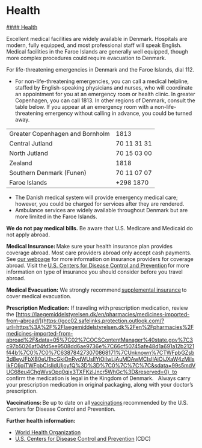 # Health

[#### Health](javascript:void(0); "Health")

Excellent medical facilities are widely available in Denmark. Hospitals are modern, fully equipped, and most professional staff will speak English. Medical facilities in the Faroe Islands are generally well equipped, though more complex procedures could require evacuation to Denmark.

For life-threatening emergencies in Denmark and the Faroe Islands, dial 112.

* For non-life-threatening emergencies, you can call a medical helpline, staffed by English-speaking physicians and nurses, who will coordinate an appointment for you at an emergency room or health clinic. In greater Copenhagen, you can call 1813. In other regions of Denmark, consult the table below. If you appear at an emergency room with a non-life-threatening emergency without calling in advance, you could be turned away.

|  |  |
| --- | --- |
| Greater Copenhagen and Bornholm | 1813 |
| Central Jutland | 70 11 31 31 |
| North Jutland | 70 15 03 00 |
| Zealand | 1818 |
| Southern Denmark (Funen) | 70 11 07 07 |
| Faroe Islands | +298 1870 |

* The Danish medical system will provide emergency medical care; however, you could be charged for services after they are rendered.
* Ambulance services are widely available throughout Denmark but are more limited in the Faroe Islands.

**We do not pay medical bills.** Be aware that U.S. Medicare and Medicaid do not apply abroad.

**Medical Insurance:** Make sure your health insurance plan provides coverage abroad. Most care providers abroad only accept cash payments. See [our webpage](https://travel.state.gov/content/travel/en/international-travel/before-you-go/your-health-abroad/Insurance_Coverage_Overseas.html) for more information on insurance providers for coverage abroad. Visit the [U.S. Centers for Disease Control and Prevention](https://wwwnc.cdc.gov/travel/page/insurance) for more information on type of insurance you should consider before you travel abroad.

**Medical Evacuation:** We strongly recommend [supplemental insurance](https://travel.state.gov/content/travel/en/international-travel/before-you-go/your-health-abroad/Insurance_Coverage_Overseas.html) to cover medical evacuation.

**Prescription Medication:** If traveling with prescription medication, review the [https://laegemiddelstyrelsen.dk/en/pharmacies/medicines-imported-from-abroad/](https://gcc02.safelinks.protection.outlook.com/?url=https%3A%2F%2Flaegemiddelstyrelsen.dk%2Fen%2Fpharmacies%2Fmedicines-imported-from-abroad%2F&data=05%7C02%7COCSContentManager%40state.gov%7C3c97b5026af04fd5ee9508dd6ae9736e%7C66cf50745afe48d1a691a12b2121f44b%7C0%7C0%7C638784273070868171%7CUnknown%7CTWFpbGZsb3d8eyJFbXB0eU1hcGkiOnRydWUsIlYiOiIwLjAuMDAwMCIsIlAiOiJXaW4zMiIsIkFOIjoiTWFpbCIsIldUIjoyfQ%3D%3D%7C0%7C%7C%7C&sdata=99s5mdVUC68eu4ChgWvsOpq0qjx3TXFKzlJncr5WhGc%3D&reserved=0)  to confirm the medication is legal in the Kingdom of Denmark.   Always carry your prescription medication in original packaging, along with your doctor’s prescription.

**Vaccinations:** Be up to date on all [vaccinations](https://wwwnc.cdc.gov/travel/destinations/traveler/none/denmark?s_cid=ncezid-dgmq-travel-single-001) recommended by the U.S. Centers for Disease Control and Prevention.

**Further health information:**

* [World Health Organization](https://www.who.int/)
* [U.S. Centers for Disease Control and Prevention](http://wwwnc.cdc.gov/travel/) (CDC)
